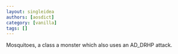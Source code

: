 ```yaml
---
layout: singleidea
authors: [aosdict]
category: [vanilla]
tags: []
---
```

Mosquitoes, a class a monster which also uses an AD_DRHP attack.
